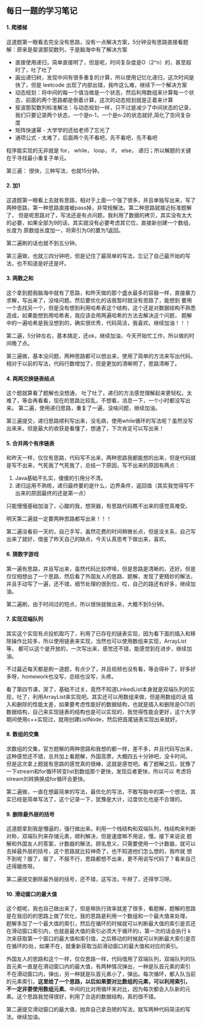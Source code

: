 ## 每日一题的学习笔记

#### 1. 爬楼梯

这道题第一眼看去完全没有思路，没有一点解决方案，5分钟没有思路直接看题解：原来是斐波那契数列，于是脑海中有了解决方案

- 直接使用递归，简单直接明了，但是呢，时间复杂度是O（2^n）的，甚至超时了，吐了吐了
- 画出递归树，发现中间有很多重复的计算，所以使用记忆化递归，这次时间是快了，但是 leetcode 出现了内部出错，我咋这么难，继续下一个解决方案
- 动态规划：将中间的每一个值当做是一个状态，然后利用数组来计算每一个状态，前面的两个思路都是倒着计算，这次的动态规划就是正着来计算
- 斐波那契数列标准解法：与动态规划一样，只不过是减少了中间状态的记录，我们只要记录两个状态，一个是n-1，一个是n-2的状态就好,简化了空间复杂度
- 矩阵快速幂 - 大学学的还给老师了忘光了
- 通项公式 - 太难了，后面两个先不看吧，先不看吧，先不看吧

程序能实现的无非就是 for， while， loop， if， else， 递归；所以解题的关键在于寻找最小重复子单元。

第三遍： 很快，三种写法，也就15分钟。

#### 2. 加1

这道题第一眼看上去就有思路，相对于上面一个强了很多，并且单独写出来，写了两种思路，第一种思路直接被pass掉，非常规解法。第二种思路就接近标准题解了，
但是呢思路对了，写法还是有点问题，我利用了数据的拷贝，其实没有太大的必要，如果全部为9的话，其实就没有必要考虑其它位，直接新创建一个数组，长度为
原数组长度加一，将索引为0的置为1返回。

第二遍刷的话也就不到五分钟。

第三遍做，也就三四分钟吧，但是记住了最简单的写法，忘记了自己最开始的写法，也不知道是好还是坏。

#### 3. 两数之和

这个拿到题我脑海中就有了思路，和昨天做的那个盛水最多的容器一样，直接暴力求解，写出来了，没啥问题。然后要优化的话我暂时就没有思路了，能想到
要用一个去找另一个，但是没有想到利用哈希表这个结构，这个还是对数据结构不熟悉造成，如果能想到用哈希表，我应该会用两遍哈希的方法去解决这个问题，
题解中的一遍哈希是我没想到的，确实很优秀，代码简洁，我喜欢。继续加油！！！

第二遍，5分钟左右，基本搞定，还ok，继续加油，今天开始忙工作，所以做的时间晚了点。

第三遍做，基本没问题，两种思路都可以想出来，使用了简单的方法来写出代码，相对于以前的写法，代码行数增加了，但是更加的清晰明了，思路清晰了。

#### 4. 两两交换链表结点

这个题就算看了题解也没想通， 吐了吐了，递归的方法感觉理解起来更轻松，太难了，等会再看看，现在的思路比较乱，不想看，消息一下，一个小时都没写出来。
第二遍，使用递归思路，重复了一遍，没啥问题，继续加油。

第三遍提交，递归思路顺利写出来，没毛病，使用while循环的写法呢？虽然没写出来来，但是最大的收获是看懂了，想通了，下次肯定可以写出来！

#### 5. 合并两个有序链表

和昨天一样，仅仅有思路，代码写不出来，两种思路我都能想的出来，但是代码就是写不出来，气死我了气死我了，总结一下原因，写不出来的原因有两点：

1. Java基础不扎实，傻傻的引用分不清。
2. 递归运用不熟练，递归最终要的是什么，边界条件，返回值（其实我觉得写不出来的原因最终的还是第一点）

只能慢慢基础加油了，心酸的我，想哭器，有思路代码瞧不出来的感觉真难受。

明天第二遍就一定要两种思路都写出来！！！

第二遍没看前一天的，自己手写，虽然花费的时间稍微长点，但是没关系，自己写出来了就好，借鉴了昨天自己的缺点，今天认真思考下做出来，喜欢。

#### 6. 猜数字游戏

第一遍有思路，并且写出来，虽然代码比较啰嗦，但是思路是清晰的，还好。但是仅仅相想出了一个思路，然后看了外国友人的思路、题解，发现了更精妙的解法，
并且手动写了一遍，还不错，细节处理的很到位，哎，自己的路还有好多，继续加油。

第二遍刷，由于时间过的短点，所以很快就做出来，大概不到5分钟。

#### 7. 实现双端队列

其实这个实现有点投机取巧了，利用了已存在的链表实现，因为看下面的插入和移除操作比较多，所以使用链表来实现，当然也可以使用数组来实现，ArrayList等，
都可以这个是开放的，一次写出来，感觉还不错，能感觉到在进步，继续加油。

不过最近每天都是刷一道题，有点少了，并且视频也没有看，等会得补了，好多好多呀，homework也没写，总结也没写，头疼。

看了第四节课，哭了，基础不过关，竟然不知道LinkedList本身就是双端队列的实现，吐了，利用ArrayList来实现吧。其实还可以用数组来做，但是用数组的话
插入和删除的性能太差，如果要考虑性能好的数据结构，也就是插入和删除是O(1)的数据结构，自己来实现链表的结构也是可以实现的，我觉得性能会更好，这个大学
期间使用c++实现过，就用创建ListNode，然后把首尾链表实现出来就好。

#### 8. 数组的交集

求数组的交集，官方题解的两种思路和我想的都一样，差不多，并且代码写出来，这种感觉还不错，总共加上看题解，外国高票，大概四五十分钟吧，没卡时间。
但是这次拿上题就有思路的感觉真的很棒，这就是感觉吧。看了题解之后，犹豫了一下stream和for循环转变list到数组那个更快，发现后者更快，所以可以
考虑将stream刘转换换成for循环会更快。

第二遍做，一直在想最简单的写法，最优化的写法，不敢写脑中的第一个想法，其实已经是简单写法了，这个记录一下，犹豫是大计，过度优化也是不合理的。

#### 9. 删除最外层的括号

这道题拿到我是懵逼的，强行做出来。利用一个栈结构和双端队列，栈结构来判断对称，双端队列来存储元素，顺利解决，但是速度嘛不用说，慢。接下来说说
题解和外国友人的答案，计数器的解法，顾名思义，只需要使用一个计数器，就可以去掉最外层的括号，这个思路就比较神奇了，也不知道他们怎么想的，我咋就
想不到呢？服了，服了，不服不行，思路都想不出来，更不用说写代码了？看来自己还得磨炼呀。

第二遍提交删除最外层的括号，还不错，这写法，牛掰了，还得学习呀。

#### 10. 滑动窗口的最大值

这个题呢，我也自己做出来了，但是嘛执行效率就差了很多，看题解，题解的思路是在我旧的的思路上做了优化，我的思路是利用一个数组和一个最大值来处理，
题解多加了一个最大值的索引，然后在循环的时候就可以判断最大值的索引是否还在滑动窗口索引内，也就是最大值的索引必须大于循环的i，第一次的话会执行
k次来获取第一个窗口的最大值和索引值，之后移动的时候就可以判断最大索引是否在循环的i处，如果不在，就重新获取当前滑动窗口的最大值和对应的索引。

外国友人的思路和这个一样，仅仅思路一样，代码借用了双端队列，双端队列的队首元素一直是在滑动窗口内的最大值，有两种情况弹出，一种是队首元素的索引
不在滑动窗口内，弹出，另一种就是队首元素小了，弹出。每次循环，都入队当前的元素索引。**这里给了一个思路，以后如果要对比数组的元素，可以利用索引，
不一定非要使用数组元素**。中间的比对用循环来对比，因为每次都会入队新的元素。这个思路我觉得很好，利用了合适的数据结构，真的很不错。

第二遍提交滑动窗口的最大值，抛弃自己拿丑陋的写法，就写两种代码简洁的写法。继续加油。
